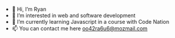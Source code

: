 - 👋 Hi, I’m Ryan
- 👀 I’m interested in web and software development
- 🌱 I’m currently learning Javascript in a course with Code Nation
- 📫 You can contact me here oo42ra6u6@mozmail.com

<!---
rocoriyan/rocoriyan is a ✨ special ✨ repository because its `README.md` (this file) appears on your GitHub profile.
You can click the Preview link to take a look at your changes.
--->
